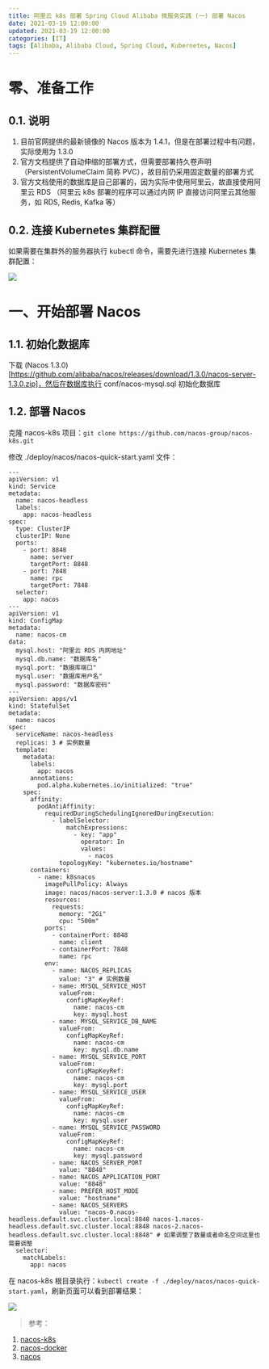 ```yaml
---
title: 阿里云 k8s 部署 Spring Cloud Alibaba 微服务实践 (一) 部署 Nacos
date: 2021-03-19 12:00:00
updated: 2021-03-19 12:00:00
categories: [IT]
tags: [Alibaba, Alibaba Cloud, Spring Cloud, Kubernetes, Nacos]
---
```


# 零、准备工作

## 0.1. 说明

1. 目前官网提供的最新镜像的 Nacos 版本为 1.4.1，但是在部署过程中有问题，实际使用为 1.3.0
1. 官方文档提供了自动伸缩的部署方式，但需要部署持久卷声明（PersistentVolumeClaim 简称 PVC），故目前仍采用固定数量的部署方式
1. 官方文档使用的数据库是自己部署的，因为实际中使用阿里云，故直接使用阿里云 RDS （阿里云 k8s 部署的程序可以通过内网 IP 直接访问阿里云其他服务，如 RDS, Redis, Kafka 等）

## 0.2. 连接 Kubernetes 集群配置

如果需要在集群外的服务器执行 kubectl 命令，需要先进行连接 Kubernetes 集群配置：

![](https://victorblog.nos-eastchina1.126.net/2121/1/kubectl.png)

# 一、开始部署 Nacos


## 1.1. 初始化数据库

下载 (Nacos 1.3.0)[https://github.com/alibaba/nacos/releases/download/1.3.0/nacos-server-1.3.0.zip]，然后在数据库执行 conf/nacos-mysql.sql 初始化数据库

## 1.2. 部署 Nacos

克隆 nacos-k8s 项目：```git clone https://github.com/nacos-group/nacos-k8s.git```

修改 ./deploy/nacos/nacos-quick-start.yaml 文件：

```
---
apiVersion: v1
kind: Service
metadata:
  name: nacos-headless
  labels:
    app: nacos-headless
spec:
  type: ClusterIP
  clusterIP: None
  ports:
    - port: 8848
      name: server
      targetPort: 8848
    - port: 7848
      name: rpc
      targetPort: 7848
  selector:
    app: nacos
---
apiVersion: v1
kind: ConfigMap
metadata:
  name: nacos-cm
data:
  mysql.host: "阿里云 RDS 内网地址"
  mysql.db.name: "数据库名"
  mysql.port: "数据库端口"
  mysql.user: "数据库用户名"
  mysql.password: "数据库密码"
---
apiVersion: apps/v1
kind: StatefulSet
metadata:
  name: nacos
spec:
  serviceName: nacos-headless
  replicas: 3 # 实例数量
  template:
    metadata:
      labels:
        app: nacos
      annotations:
        pod.alpha.kubernetes.io/initialized: "true"
    spec:
      affinity:
        podAntiAffinity:
          requiredDuringSchedulingIgnoredDuringExecution:
            - labelSelector:
                matchExpressions:
                  - key: "app"
                    operator: In
                    values:
                      - nacos
              topologyKey: "kubernetes.io/hostname"
      containers:
        - name: k8snacos
          imagePullPolicy: Always
          image: nacos/nacos-server:1.3.0 # nacos 版本
          resources:
            requests:
              memory: "2Gi"
              cpu: "500m"
          ports:
            - containerPort: 8848
              name: client
            - containerPort: 7848
              name: rpc
          env:
            - name: NACOS_REPLICAS
              value: "3" # 实例数量
            - name: MYSQL_SERVICE_HOST
              valueFrom:
                configMapKeyRef:
                  name: nacos-cm
                  key: mysql.host               
            - name: MYSQL_SERVICE_DB_NAME
              valueFrom:
                configMapKeyRef:
                  name: nacos-cm
                  key: mysql.db.name
            - name: MYSQL_SERVICE_PORT
              valueFrom:
                configMapKeyRef:
                  name: nacos-cm
                  key: mysql.port
            - name: MYSQL_SERVICE_USER
              valueFrom:
                configMapKeyRef:
                  name: nacos-cm
                  key: mysql.user
            - name: MYSQL_SERVICE_PASSWORD
              valueFrom:
                configMapKeyRef:
                  name: nacos-cm
                  key: mysql.password
            - name: NACOS_SERVER_PORT
              value: "8848"
            - name: NACOS_APPLICATION_PORT
              value: "8848"
            - name: PREFER_HOST_MODE
              value: "hostname"
            - name: NACOS_SERVERS
              value: "nacos-0.nacos-headless.default.svc.cluster.local:8848 nacos-1.nacos-headless.default.svc.cluster.local:8848 nacos-2.nacos-headless.default.svc.cluster.local:8848" # 如果调整了数量或者命名空间这里也需要调整
  selector:
    matchLabels:
      app: nacos
```

在 nacos-k8s 根目录执行：```kubectl create -f ./deploy/nacos/nacos-quick-start.yaml```，刷新页面可以看到部署结果：

![](https://victorblog.nos-eastchina1.126.net/2121/1/nacos.png)


> 参考：

1. [nacos-k8s](https://github.com/nacos-group/nacos-k8s)
1. [nacos-docker](https://github.com/nacos-group/nacos-docker)
1. [nacos](https://github.com/alibaba/nacos)
